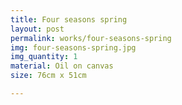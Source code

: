 ```yaml
---
title: Four seasons spring
layout: post
permalink: works/four-seasons-spring
img: four-seasons-spring.jpg
img_quantity: 1
material: Oil on canvas
size: 76cm x 51cm

---
```

